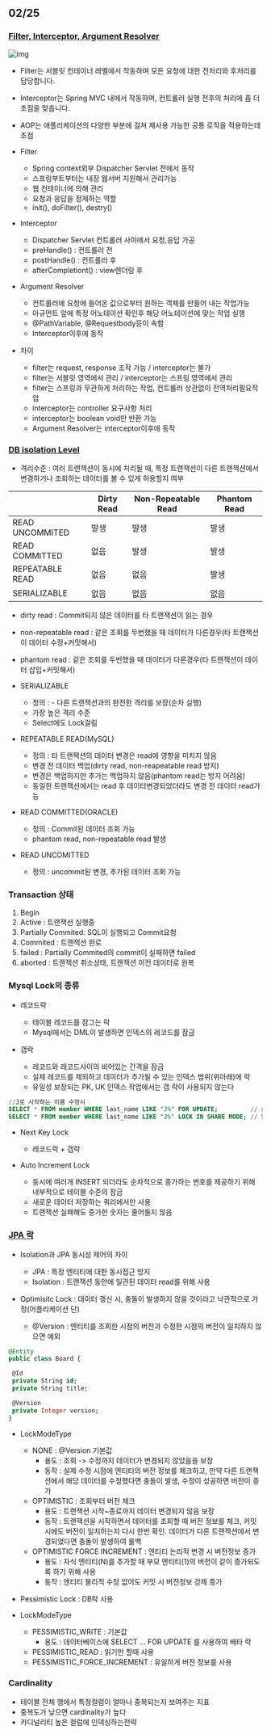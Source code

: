 ## 02/25

### [Filter, Interceptor, Argument Resolver](https://velog.io/@dlduq29/Filter-Interceptor-Argument-Resolver)

![img](https://img1.daumcdn.net/thumb/R1280x0/?scode=mtistory2&fname=https%3A%2F%2Ft1.daumcdn.net%2Fcfile%2Ftistory%2F9983FB455BB4E5D30C)
 - Filter는 서블릿 컨테이너 레벨에서 작동하며 모든 요청에 대한 전처리와 후처리를 담당합니다.
 - Interceptor는 Spring MVC 내에서 작동하며, 컨트롤러 실행 전후의 처리에 좀 더 초점을 맞춥니다.
 - AOP는 애플리케이션의 다양한 부분에 걸쳐 재사용 가능한 공통 로직을 적용하는데 초점

 - Filter
   - Spring context외부 Dispatcher Servlet 전에서 동작
   - 스프링부트부터는 내장 웹서버 지원해서 관리가능
   - 웹 컨테이너에 의해 관리
   - 요청과 응답을 정제하는 역할
   - init(), doFilter(), destry()

 - Interceptor
   - Dispatcher Servlet 컨트롤러 사이에서 요청,응답 가공
   - preHandle() : 컨트롤러 전
   - postHandle() : 컨트롤러 후
   - afterCompletiont() : view렌더링 후

 - Argument Resolver
   - 컨트롤러에 요청에 들어온 값으로부터 원하는 객체를 만들어 내는 작업가능
   - 아규먼트 앞에 특정 어노테이션 확인후 해당 어노테이션에 맞는 작업 실행
   - @PathVariable, @Requestbody등이 속함
   - Interceptor이후에 동작

 - 차이
   - filter는 request, response 조작 가능 / interceptor는 불가
   - filter는 서블릿 영역에서 관리 / interceptor는 스프링 영역에서 관리
   - filter는 스프링과 무관하게 처리하는 작업, 컨트롤러 상관없이 전역처리필요작업
   - interceptor는 controller 요구사항 처리
   - interceptor는 boolean void만 반환 가능
   - Argument Resolver는 interceptor이후에 동작

### [DB isolation Level](https://mangkyu.tistory.com/299)
- 격리수준 : 여러 트랜잭션이 동시에 처리될 때, 특정 트랜잭션이 다른 트랜잭션에서 변경하거나 조회하는 데이터를 볼 수 있게 허용할지 여부

|   |Dirty Read|Non-Repeatable Read|Phantom Read|
|------|--------|--------|--------|
|READ UNCOMMITED|발생|발생|발생|
|READ COMMITTED|없음|발생|발생|
|REPEATABLE READ|없음|없음|발생|
|SERIALIZABLE|없음|없음|없음|

- dirty read : Commit되지 않은 데이터를 타 트랜잭션이 읽는 경우
- non-repeatable read : 같은 조회를 두번했을 때 데이터가 다른경우(타 트랜잭션이 데이터 수정+커밋해서)
- phantom read : 같은 조회를 두번했을 때 데이터가 다른경우(타 트랜잭션이 데이터 삽입+커밋해서)

- SERIALIZABLE 
   - 정의 : - 다른 트랜잭션과의 완전한 격리를 보장(순차 실행)
   - 가장 높은 격리 수준
   - Select에도 Lock걸림

- REPEATABLE READ(MySQL)
   - 정의 : 타 트랜잭션의 데이터 변경은 read에 영향을 미치지 않음
   - 변경 전 데이터 백업(dirty read, non-reapeatable read 방지)
   - 변경은 백업하지만 추가는 백업하지 않음(phantom read는 방지 어려움)
   - 동일한 트랜잭션에서는 read 후 데이터변경되었더라도 변경 전 데이터 read가능


- READ COMMITTED(ORACLE)
   - 정의 : Commit된 데이터 조회 가능
   - phantom read, non-repeatable read 발생

- READ UNCOMITTED
   - 정의 : uncommit된 변경, 추가된 데이터 조회 가능

### Transaction 상태
1. Begin
2. Active : 트랜잭션 실행중
3. Partially Commited: SQL이 실행되고 Commit요청
4. Commited : 트랜잭션 완로
5. failed : Partially Commited의 commit이 실패하면 failed
6. aborted : 트랜잭션 취소상태, 트랜잭션 이전 데이터로 원복

### Mysql Lock의 종류
- 레코드락
   - 테이블 레코드를 잠그는 락
   - Mysql에서는 DML이 발생하면 인덱스의 레코드를 잠금

- 갭락
   - 레코드와 레코드사이의 비어있는 간격을 잠금
   - 실제 레코드를 제외하고 데이터가 추가될 수 있는 인덱스 범위(위아래)에 락
   - 유일성 보장되는 PK, UK 인덱스 작업에서는 갭 락이 사용되지 않는다
```sql
//J로 시작하는 이름 수정시
SELECT * FROM member WHERE last_name LIKE "J%" FOR UPDATE;         // 쓰기 잠금(베타락)
SELECT * FROM member WHERE last_name LIKE "J%" LOCK IN SHARE MODE; // 읽기 잠금(공유락)
```
- Next Key Lock
    - 레코드락 + 갭락

- Auto Increment Lock
    - 동시에 여러개 INSERT 되더라도 순차적으로 증가하는 번호를 제공하기 위해 내부적으로 테이블 수준의 잠금
    - 새로운 데이터 저장하는 쿼리에서만 사용
    - 트랜잭션 실패해도 증가한 숫자는 줄어들지 않음

### [JPA 락](https://hudi.blog/jpa-concurrency-control-optimistic-lock-and-pessimistic-lock/)
- Isolation과 JPA 동시성 제어의 차이
   - JPA : 특정 엔티티에 대한 동시접근 방지
   - Isolation : 트랜잭션 동안에 일관된 데이터 read를 위해 사용

- Optimisitc Lock : 데이터 갱신 시, 충돌이 발생하지 않을 것이라고 낙관적으로 가정(어플리케이션 단)
    - @Version : 엔티티를 조회한 시점의 버전과 수정한 시점의 버전이 일치하지 않으면 예외
 ```sql
@Entity
public class Board {

  @Id
  private String id;
  private String title;

  @Version
  private Integer version;
}
 ```
 - LockModeType
   - NONE : @Version 기본값
      - 용도 : 조회 -> 수정까지 데이터가 변경되지 않았음을 보장
      - 동작 : 실제 수정 시점에 엔티티의 버전 정보를 체크하고, 만약 다른 트랜잭션에서 해당 데이터를 수정했다면 충돌이 발생, 수정이 성공하면 버전이 증가
   - OPTIMISTIC : 조회부터 버전 체크
      - 용도 : 트랜잭션 시작~종료까지 데이터 변경되지 않음 보장
      - 동작 : 트랜잭션을 시작하면서 데이터를 조회할 때 버전 정보를 체크, 커밋 시에도 버전이 일치하는지 다시 한번 확인. 데이터가 다른 트랜잭션에서 변경되었다면 충돌이 발생하여 롤백
   - OPTIMISTIC FORCE INCREMENT : 엔티티 논리적 변경 시 버전정보 증가
      - 용도 : 자식 엔티티(N)를 추가할 때 부모 엔티티(1)의 버전이 같이 증가되도록 하기 위해 사용
      - 동작 : 엔티티 물리적 수정 없어도 커밋 시 버전정보 강제 증가

- Pessimistic Lock : DB락 사용
 - LockModeType
   - PESSIMISTIC_WRITE : 기본값
      - 용도 : 데이터베이스에 SELECT ... FOR UPDATE 를 사용하여 배타 락
   - PESSIMISTIC_READ : 읽기만 할때 사용
   - PESSIMISTIC_FORCE_INCREMENT : 유일하게 버전 정보를 사용

### Cardinality
 - 테이블 전체 행에서 특정컬럼이 얼마나 중복되는지 보여주는 지표
 - 중복도가 낮으면 cardinality가 높다
 - 카디널리티 높은 컬럼에 인덱싱하는전략
